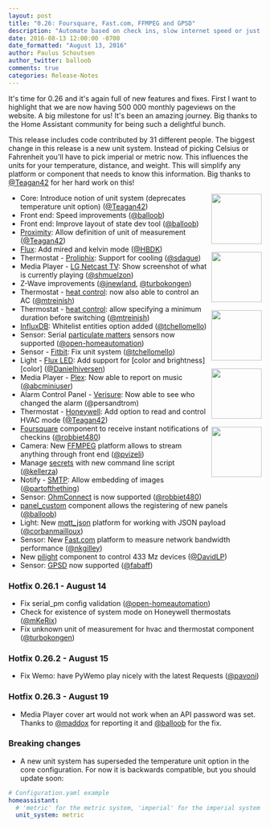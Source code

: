 ```yaml
---
layout: post
title: "0.26: Foursquare, Fast.com, FFMPEG and GPSD"
description: "Automate based on check ins, slow internet speed or just stream a camera using FFMPEG."
date: 2016-08-13 12:00:00 -0700
date_formatted: "August 13, 2016"
author: Paulus Schoutsen
author_twitter: balloob
comments: true
categories: Release-Notes
---
```


It's time for 0.26 and it's again full of new features and fixes. First I want to highlight that we are now having 500 000 monthly pageviews on the website. A big milestone for us! It's been an amazing journey. Big thanks to the Home Assistant community for being such a delightful bunch.

This release includes code contributed by 31 different people. The biggest change in this release is a new unit system. Instead of picking Celsius or Fahrenheit you'll have to pick imperial or metric now. This influences the units for your temperature, distance, and weight. This will simplify any platform or component that needs to know this information. Big thanks to [@Teagan42] for her hard work on this!

<img src='/images/supported_brands/foursquare.png' style='clear: right; margin-left: 5px; border:none; box-shadow: none; float: right; margin-bottom: 16px;' width='100' /><img src='/images/supported_brands/ohmconnect.png' style='clear: right; margin-left: 5px; border:none; box-shadow: none; float: right; margin-bottom: 16px;' width='100' /><img src='/images/supported_brands/fastdotcom.png' style='clear: right; margin-left: 5px; border:none; box-shadow: none; float: right; margin-bottom: 16px;' width='100' /><img src='/images/supported_brands/gpsd.png' style='clear: right; margin-left: 5px; border:none; box-shadow: none; float: right; margin-bottom: 16px;' width='100' /><img src='/images/supported_brands/ffmpeg.png' style='clear: right; margin-left: 5px; border:none; box-shadow: none; float: right; margin-bottom: 16px;' width='100' />

- Core: Introduce notion of unit system (deprecates temperature unit option) ([@Teagan42])
- Front end: Speed improvements ([@balloob])
- Front end: Improve layout of state dev tool ([@balloob])
- [Proximity]\: Allow definition of unit of measurement ([@Teagan42])
- [Flux]\: Add mired and kelvin mode ([@HBDK])
- Thermostat - [Proliphix]: Support for cooling ([@sdague])
- Media Player - [LG Netcast TV]: Show screenshot of what is currently playing ([@shmuelzon])
- Z-Wave improvements ([@jnewland], [@turbokongen])
- Thermostat - [heat control]: now also able to control an AC ([@mtreinish])
- Thermostat - [heat control]: allow specifying a minimum duration before switching ([@mtreinish])
- [InfluxDB]\: Whitelist entities option added ([@tchellomello])
- Sensor: Serial [particulate matters][particulate] sensors now supported ([@open-homeautomation])
- Sensor - [Fitbit]: Fix unit system ([@tchellomello])
- Light - [Flux LED]: Add support for [color and brightness][color] ([@Danielhiversen])
- Media Player - [Plex]: Now able to report on music ([@abcminiuser])
- Alarm Control Panel - [Verisure]: Now able to see who changed the alarm (@persandtrom)
- Thermostat - [Honeywell]: Add option to read and control HVAC mode ([@Teagan42])
- [Foursquare] component to receive instant notifications of checkins ([@robbiet480])
- Camera: New [FFMPEG] platform allows to stream anything through front end ([@pvizeli])
- Manage [secrets] with new command line script ([@kellerza])
- Notify - [SMTP]: Allow embedding of images ([@partofthething])
- Sensor: [OhmConnect] is now supported ([@robbiet480])
- [panel_custom] component allows the registering of new panels ([@balloob])
- Light: New [mqtt_json] platform for working with JSON payload ([@corbanmailloux])
- Sensor: New [Fast.com] platform to measure network bandwidth performance ([@nkgilley])
- New [pilight] component to control 433 Mz devices ([@DavidLP])
- Sensor: [GPSD] now supported ([@fabaff])

### Hotfix 0.26.1 - August 14

- Fix serial_pm config validation ([@open-homeautomation])
- Check for existence of system mode on Honeywell thermostats ([@mKeRix])
- Fix unknown unit of measurement for hvac and thermostat component ([@turbokongen])

### Hotfix 0.26.2 - August 15

- Fix Wemo: have PyWemo play nicely with the latest Requests ([@pavoni])

### Hotfix 0.26.3 - August 19

- Media Player cover art would not work when an API password was set. Thanks to [@maddox] for reporting it and [@balloob] for the fix.

### Breaking changes

 - A new unit system has superseded the temperature unit option in the core configuration. For now it is backwards compatible, but you should update soon:

```yaml
# Configuration.yaml example
homeassistant:
  # 'metric' for the metric system, 'imperial' for the imperial system
  unit_system: metric
```

[@maddox]: https://github.com/maddox
[@pavoni]: https://github.com/pavoni
[@mKeRix]: https://github.com/mKeRix
[@abcminiuser]: https://github.com/abcminiuser
[@balloob]: https://github.com/balloob
[@corbanmailloux]: https://github.com/corbanmailloux
[@Danielhiversen]: https://github.com/Danielhiversen
[@DavidLP]: https://github.com/DavidLP
[@fabaff]: https://github.com/fabaff
[@HBDK]: https://github.com/HBDK
[@jnewland]: https://github.com/jnewland
[@kellerza]: https://github.com/kellerza
[@mtreinish]: https://github.com/mtreinish
[@nkgilley]: https://github.com/nkgilley
[@open-homeautomation]: https://github.com/open-homeautomation
[@partofthething]: https://github.com/partofthething
[@pvizeli]: https://github.com/pvizeli
[@robbiet480]: https://github.com/robbiet480
[@sdague]: https://github.com/sdague
[@shmuelzon]: https://github.com/shmuelzon
[@tchellomello]: https://github.com/tchellomello
[@Teagan42]: https://github.com/Teagan42
[@turbokongen]: https://github.com/turbokongen
[@fabaff]: https://github.com/fabaff

[Foursquare]: /components/foursquare/
[OhmConnect]: /components/sensor.ohmconnect/
[FFMPEG]: /components/camera.ffmpeg/
[SMTP]: /components/notify.smtp/
[panel_custom]: /components/panel_custom/
[Verisure]: /components/alarm_control_panel.verisure/
[Flux LED]: /components/light.flux_led/
[InfluxDB]: /components/influxdb/
[particulate]: /components/sensor.serial_pm/
[LG Netcast TV]: /components/media_player.lg_netcast/
[mqtt_json]: /components/light.mqtt_json/
[Fast.com]: /components/sensor.fastdotcom/
[pilight]: /components/pilight/
[GPSD]: /components/sensor.gpsd/
[heat control]: /components/thermostat.heat_control/
[Proximity]: /components/proximity/
[Flux]: /components/switch.flux/
[Proliphix]: /components/proliphix/
[Fitbit]: /components/sensor.fitbit/
[Plex]: /components/media_player.plex/
[Honeywell]: /components/honeywell/
[Secrets]: /topics/secrets/

